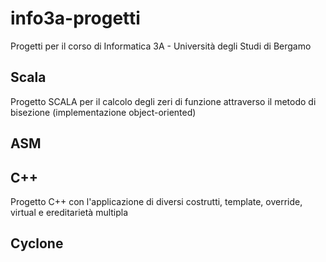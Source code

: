 # info3a-progetti
Progetti per il corso di Informatica 3A - Università degli Studi di Bergamo

## Scala
Progetto SCALA per il calcolo degli zeri di funzione attraverso il metodo di bisezione (implementazione object-oriented)

## ASM

## C++
Progetto C++ con l'applicazione di diversi costrutti, template, override, virtual e ereditarietà multipla

## Cyclone
